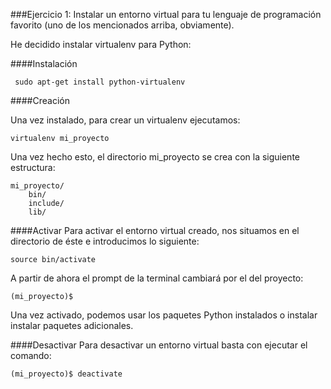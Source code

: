###Ejercicio 1: Instalar un entorno virtual para tu lenguaje de programación favorito (uno de los mencionados arriba, obviamente).

He decidido instalar virtualenv para Python:

####Instalación

	 sudo apt-get install python-virtualenv

####Creación

Una vez instalado, para crear un virtualenv ejecutamos:

    virtualenv mi_proyecto

Una vez hecho esto, el directorio mi_proyecto se crea con la siguiente estructura:

	mi_proyecto/
    	bin/
    	include/
    	lib/

####Activar
Para activar el entorno virtual creado, nos situamos en el directorio de éste e introducimos lo siguiente:

	source bin/activate

A partir de ahora el prompt de la terminal cambiará por el del proyecto:

	(mi_proyecto)$

Una vez activado, podemos usar los paquetes Python instalados o instalar instalar paquetes adicionales.


####Desactivar
Para desactivar un entorno virtual basta con ejecutar el comando:

	(mi_proyecto)$ deactivate

